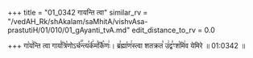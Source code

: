 +++
title = "01_0342 गायन्ति त्वा"
similar_rv = "/vedAH_Rk/shAkalam/saMhitA/vishvAsa-prastutiH/01/010/01_gAyanti_tvA.md"
edit_distance_to_rv = 0.0

+++
गा꣡य꣢न्ति त्वा गाय꣣त्रि꣡णोऽर्च꣢꣯न्त्य꣣र्क꣢म꣣र्कि꣡णः꣢। ब्र꣣ह्मा꣡ण꣢स्त्वा शतक्रत꣣ उ꣢द्व꣣ꣳश꣡मि꣢व येमिरे ॥ 01:0342 ॥

<div class="js_include " url="/vedAH_Rk/shAkalam/saMhitA/vishvAsa-prastutiH/01/010/01_gAyanti_tvA.md"  newLevelForH1="2" title="विश्वास-शाकल-प्रस्तुतिः"  > </div>